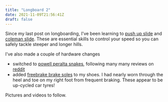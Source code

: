 ```yaml
---
title: "Longboard 2"
date: 2021-11-09T21:56:41Z
draft: false
---
```


Since my last post on longboarding, I've been learning to [push up slide](https://downhill254.com/how-to-push-up-slide-longboarding/) and [coleman slide](https://downhill254.com/coleman-slide-for-longboard-downhill-pendulum-slide/). These are essential skills to control your speed so you can safely tackle steeper and longer hills.

I've also made a couple of hardware changes
- switched to [powell peralta snakes](https://newtons-shred.co.uk/shop/skateboards/wheels/cruiser-filmer/powell-peralta-snakes-red-66mm-75a/), following many many reviews on [reddit](https://teddit.net/r/longboarding)
- added [freebrake brake soles](https://newtons-shred.co.uk/shop/safety/other/footbraking-sole/freebrake-longboard-skateboard-footbraking-sole-4mm-pair/) to my shoes. I had nearly worn through the heel and toe on my right foot from frequent braking. These appear to be up-cycled car tyres!

Pictures and videos to follow.
